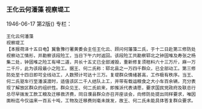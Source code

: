 ### 王化云何潘藻  视察堤工

1946-06-17
第2版()
专栏：

    王化云何潘藻
    视察堤工
    【本报荷泽十五日电】冀鲁豫行署黄委会主任王化云、顾问何藩藻二氏，于十二日赴第三修防处视察动工情形，并勘察该段险工，当日下午六时返回。该段险工共勘察郓北之钟固堆及寿张之杨集二处，钟固堆之险工有埽二道，共长十五丈已全部滩毁，重新修复须秸料六十三万斤，麻一万二千斤，此为该段最小之险工。据王、何二氏称：郓北县之一万四千群众，已全部动工。第三修防处至十四日即可全线动工，人数预计可达十三万。复堤群众情绪甚高，工作极有秩序。当王、何二氏驱车行至潘溪渡时，适值该区二千人结队上工，并带有载运粮食之大小车百余辆，充分表现了解放区群众的组织性。群众见王、何二氏前来，即推派代表请愿，要求国民党政府及联总行总尽早拨发工款工粮及迁移救济费，同日濮县群众亦召开座谈会，向修防处提出同样要求，唯因面粉迄今仅运来一百五十吨，工物及迁移费则毫未拨发，故王、何二氏未能具体答复群众要求。
